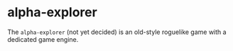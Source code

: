 # alpha-explorer

The `alpha-explorer` (not yet decided) is an old-style roguelike game with a dedicated game engine.
